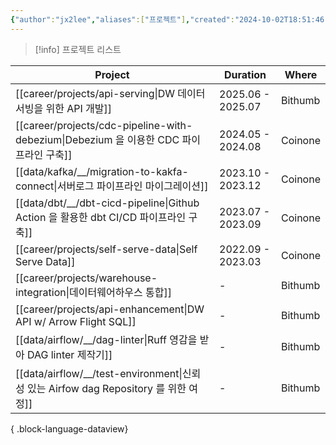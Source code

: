 ```yaml
---
{"author":"jx2lee","aliases":["프로젝트"],"created":"2024-10-02T18:51:46.000+09:00","last-updated":"2024-07-17 22:38","tags":["project","list"],"dg-publish":true,"dg-home-link":false,"dg-show-local-graph":false,"dg-show-backlinks":false,"dg-show-toc":false,"dg-show-inline-title":false,"dg-show-file-tree":false,"dg-enable-search":false,"dg-link-preview":true,"dg-show-tags":false,"dg-pass-frontmatter":false,"permalink":"/career/projects/","dgLinkPreview":true,"dgPassFrontmatter":true,"noteIcon":""}
---
```




> [!info] 프로젝트 리스트


| Project                                                                        | Duration          | Where   |
| ------------------------------------------------------------------------------ | ----------------- | ------- |
| [[career/projects/api-serving\|DW 데이터 서빙을 위한 API 개발]]                       | 2025.06 - 2025.07 | Bithumb |
| [[career/projects/cdc-pipeline-with-debezium\|Debezium 을 이용한 CDC 파이프라인 구축]] | 2024.05 - 2024.08 | Coinone |
| [[data/kafka/__/migration-to-kakfa-connect\|서버로그 파이프라인 마이그레이션]]             | 2023.10 - 2023.12 | Coinone |
| [[data/dbt/__/dbt-cicd-pipeline\|Github Action 을 활용한 dbt CI/CD 파이프라인 구축]]   | 2023.07 - 2023.09 | Coinone |
| [[career/projects/self-serve-data\|Self Serve Data]]                        | 2022.09 - 2023.03 | Coinone |
| [[career/projects/warehouse-integration\|데이터웨어하우스 통합]]                      | \-                | Bithumb |
| [[career/projects/api-enhancement\|DW API w/ Arrow Flight SQL]]             | \-                | Bithumb |
| [[data/airflow/__/dag-linter\|Ruff 영감을 받아 DAG linter 제작기]]                  | \-                | Bithumb |
| [[data/airflow/__/test-environment\|신뢰성 있는 Airfow dag Repository 를 위한 여정]]  | \-                | Bithumb |

{ .block-language-dataview}
